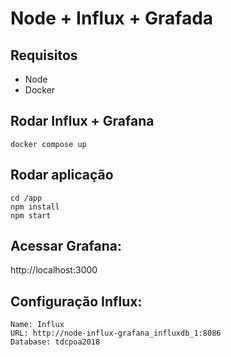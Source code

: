 # Node + Influx + Grafada

## Requisitos

- Node
- Docker

## Rodar Influx + Grafana

`docker compose up`

## Rodar aplicação

```
cd /app
npm install
npm start
```

## Acessar Grafana:

http://localhost:3000

## Configuração Influx:

```
Name: Influx
URL: http://node-influx-grafana_influxdb_1:8086
Database: tdcpoa2018
```